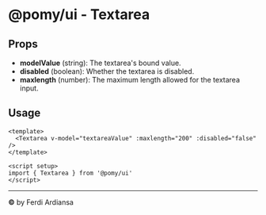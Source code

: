 # @pomy/ui - Textarea

## Props

- **modelValue** (string): The textarea's bound value.
- **disabled** (boolean): Whether the textarea is disabled.
- **maxlength** (number): The maximum length allowed for the textarea input.

## Usage

```vue
<template>
  <Textarea v-model="textareaValue" :maxlength="200" :disabled="false" />
</template>

<script setup>
import { Textarea } from '@pomy/ui'
</script>
```

---

**©** by Ferdi Ardiansa
